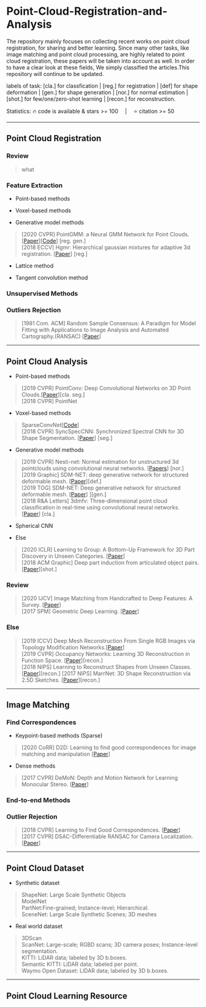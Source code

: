 # Point-Cloud-Registration-and-Analysis
The repository mainly focuses on collecting recent works on point cloud registration, for sharing and better learning. Since many other tasks, like image matching and point cloud processing, are highly related to point cloud registration, these papers will be taken into account as well. In order to have a clear look at these fields, We simply classified the articles.This repository will continue to be updated.

labels of task: [cla.] for classfication | [reg.] for registration | [def] for shape deformation | [gen.] for shape generation | [nor.] for normal estimation | [shot.] for few/one/zero-shot learning | [recon.] for reconstruction.

Statistics: 🔥 code is available & stars >= 100  |  ⭐ citation >= 50

---------------------------------------------------
## Point Cloud Registration
### Review
> what 

### Feature Extraction
* Point-based methods

* Voxel-based methods

* Generative model methods
> [2020 CVPR] PointGMM: a Neural GMM Network for Point Clouds. [[Paper](https://ieeexplore.ieee.org/stamp/stamp.jsp?tp=&arnumber=9156692)][[Code](https://github.com/amirhertz/pointgmm)] [reg. gen.]  
> [2018 ECCV] Hgmr: Hierarchical gaussian mixtures for adaptive 3d registration. [[Paper](https://link.springer.com/content/pdf/10.1007%2F978-3-030-01267-0_43.pdf)] [reg.]

* Lattice method

* Tangent convolution method

### Unsupervised Methods
>

### Outliers Rejection
> [1981 Com. ACM] Random Sample Consensus: A Paradigm for Model Fitting with Applications to Image Analysis and Automated Cartography.(RANSAC) [[Paper](https://dl.acm.org/doi/pdf/10.1145/358669.358692)]
---------------------------------------------------------------
## Point Cloud Analysis
* Point-based methods
> [2019 CVPR] PointConv: Deep Convolutional Networks on 3D Point Clouds.[[Paper](https://openaccess.thecvf.com/content_CVPR_2019/papers/Wu_PointConv_Deep_Convolutional_Networks_on_3D_Point_Clouds_CVPR_2019_paper.pdf)][cla. seg.]  
> [2018 CVPR] PointNet

* Voxel-based methods
> SparseConvNet[[Code](https://github.com/facebookresearch/SparseConvNet)]  
> [2018 CVPR] SyncSpecCNN: Synchronized Spectral CNN for 3D Shape Segmentation. [[Paper](https://ieeexplore.ieee.org/stamp/stamp.jsp?tp=&arnumber=8100180)] [seg.]

* Generative model methods
> [2019 CVPR] Nesti-net: Normal estimation for unstructured 3d pointclouds using convolutional neural networks. [[Papers](https://openaccess.thecvf.com/content_CVPR_2019/papers/Ben-Shabat_Nesti-Net_Normal_Estimation_for_Unstructured_3D_Point_Clouds_Using_Convolutional_CVPR_2019_paper.pdf)] [nor.]  
> [2019 Graphic] SDM-NET: deep generative network for structured deformable mesh. [[Paper](https://dl.acm.org/doi/pdf/10.1145/3355089.3356488)][def.]  
> [2019 TOG] SDM-NET: Deep generative network for structured deformable mesh. [[Paper](https://dl.acm.org/doi/pdf/10.1145/3355089.3356488)] ][gen.]  
> [2018 R&A Letters] 3dmfv: Three-dimensional point cloud classification in real-time using convolutional neural networks. [[Paper](https://ieeexplore.ieee.org/stamp/stamp.jsp?tp=&arnumber=8394990)] [cla.]
> 

* Spherical CNN
>

* Else
> [2020 ICLR] Learning to Group: A Bottom-Up Framework for 3D Part Discovery in Unseen Categories. [[Paper]()]  
> [2018 ACM Graphic] Deep part induction from articulated object pairs. [[Paper](https://dl.acm.org/doi/pdf/10.1145/3272127.3275027)][shot.]


### Review
> [2020 IJCV] Image Matching from Handcrafted to Deep Features: A Survey. [[Paper](https://link.springer.com/content/pdf/10.1007/s11263-020-01359-2.pdf)]  
> [2017 SPM] Geometric Deep Learning. [[Paper](https://ieeexplore.ieee.org/stamp/stamp.jsp?tp=&arnumber=7974879)]
> 

### Else
> [2019 ICCV] Deep Mesh Reconstruction From Single RGB Images via Topology Modification Networks.[[Paper](https://ieeexplore.ieee.org/stamp/stamp.jsp?tp=&arnumber=9009447)]  
> [2019 CVPR] Occupancy Networks: Learning 3D Reconstruction in Function Space. [[Paper](https://openaccess.thecvf.com/content_CVPR_2019/papers/Mescheder_Occupancy_Networks_Learning_3D_Reconstruction_in_Function_Space_CVPR_2019_paper.pdf)][recon.]  
> [2018 NIPS] Learning to Reconstruct Shapes from Unseen Classes. [[Paper](http://papers.nips.cc/paper/7494-learning-to-reconstruct-shapes-from-unseen-classes.pdf)][recon.]
> [2017 NIPS] MarrNet: 3D Shape Reconstruction via 2.5D Sketches. [[Paper](http://papers.nips.cc/paper/6657-marrnet-3d-shape-reconstruction-via-25d-sketches.pdf)][recon.]  
> 

---------------------------------------
## Image Matching
### Find Correspondences
* Keypoint-based methods (Sparse)
> [2020 CoRR] D2D: Learning to find good correspondences for image matching and manipulation [[Paper](https://arxiv.org/pdf/2007.08480.pdf)]

* Dense methods
> [2017 CVPR] DeMoN: Depth and Motion Network for Learning Monocular Stereo. [[Paper](https://ieeexplore.ieee.org/stamp/stamp.jsp?tp=&arnumber=8100079)]

### End-to-end Methods

### Outlier Rejection
> [2018 CVPR] Learning to Find Good Correspondences. [[Paper](https://openaccess.thecvf.com/content_cvpr_2018/papers/Yi_Learning_to_Find_CVPR_2018_paper.pdf)]  
> [2017 CVPR] DSAC-Differentiable RANSAC for Camera Localization. [[Paper](https://ieeexplore.ieee.org/stamp/stamp.jsp?tp=&arnumber=8099750)]  

----------------------------------
## Point Cloud Dataset
* Synthetic dataset  
> ShapeNet: Large Scale Synthetic Objects  
> ModelNet  
> PartNet:Fine-grained; Instance-level; Hierarchical.  
> SceneNet: Large Scale Synthetic Scenes; 3D meshes
* Real world dataset
> 3DScan  
> ScanNet: Large-scale; RGBD scans; 3D camera poses; Instance-level segmentation.  
> KITTI: LiDAR data; labeled by 3D b.boxes.  
> Semantic KITTI: LiDAR data; labeled per point.  
> Waymo Open Dataset: LiDAR data; labeled by 3D b.boxes.


--------------------------------------
## Point Cloud Learning Resource
